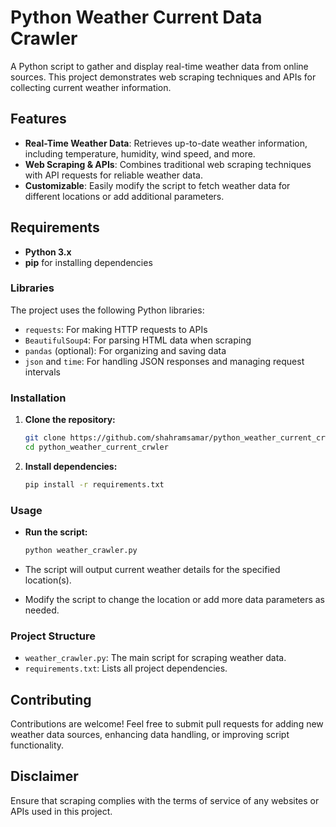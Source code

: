 # Python Weather Current Data Crawler

A Python script to gather and display real-time weather data from online sources. This project demonstrates web scraping techniques and APIs for collecting current weather information.

## Features

- **Real-Time Weather Data**: Retrieves up-to-date weather information, including temperature, humidity, wind speed, and more.
- **Web Scraping & APIs**: Combines traditional web scraping techniques with API requests for reliable weather data.
- **Customizable**: Easily modify the script to fetch weather data for different locations or add additional parameters.

## Requirements

- **Python 3.x**
- **pip** for installing dependencies

### Libraries

The project uses the following Python libraries:

- `requests`: For making HTTP requests to APIs
- `BeautifulSoup4`: For parsing HTML data when scraping
- `pandas` (optional): For organizing and saving data
- `json` and `time`: For handling JSON responses and managing request intervals

### Installation

1. **Clone the repository:**

    ```bash
    git clone https://github.com/shahramsamar/python_weather_current_crwler.git
    cd python_weather_current_crwler
    ```

2. **Install dependencies:**

    ```bash
    pip install -r requirements.txt
    ```

### Usage

- **Run the script:**

    ```bash
    python weather_crawler.py
    ```

- The script will output current weather details for the specified location(s).
- Modify the script to change the location or add more data parameters as needed.

### Project Structure

- `weather_crawler.py`: The main script for scraping weather data.
- `requirements.txt`: Lists all project dependencies.

## Contributing

Contributions are welcome! Feel free to submit pull requests for adding new weather data sources, enhancing data handling, or improving script functionality.

## Disclaimer

Ensure that scraping complies with the terms of service of any websites or APIs used in this project.

